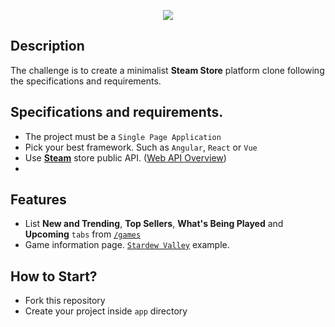 <p align="center"><img src="https://raw.githubusercontent.com/htb-skill-test/frontend/master/images/front-end-challenge.png"></p>

## Description

The challenge is to create a minimalist **Steam Store** platform clone following the specifications and requirements.

## Specifications and requirements.

- The project must be a `Single Page Application`
- Pick your best framework. Such as `Angular`, `React` or `Vue`
- Use [**Steam**](https://store.steampowered.com) store public API. ([Web API Overview](https://partner.steamgames.com/doc/webapi_overview))
- 

## Features

- List **New and Trending**, **Top Sellers**, **What's Being Played** and **Upcoming** `tabs` from [`/games`](https://store.steampowered.com/games/)
- Game information page. [`Stardew Valley`](https://store.steampowered.com/app/413150) example.

## How to Start?

- Fork this repository
- Create your project inside `app` directory
